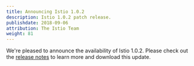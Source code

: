 ```yaml
---
title: Announcing Istio 1.0.2
description: Istio 1.0.2 patch release.
publishdate: 2018-09-06
attribution: The Istio Team
weight: 81
---
```


We're pleased to announce the availability of Istio 1.0.2. Please check out the [release notes](/about/notes/1.0.2/) to learn more and download this update.
